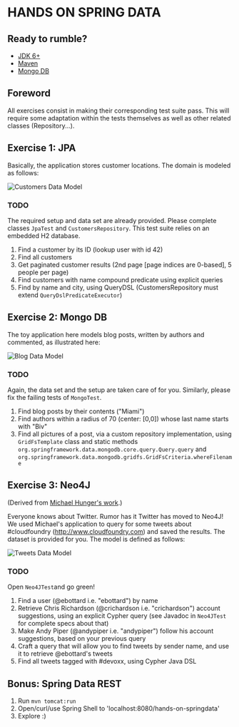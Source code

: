 # HANDS ON SPRING DATA

## Ready to rumble?

 * [JDK 6+](http://www.oracle.com/technetwork/java/javase/downloads/index.html)
 * [Maven](http://maven.apache.org/download.html)
 * [Mongo DB](http://www.mongodb.org/downloads)


## Foreword

All exercises consist in making their corresponding test suite pass.
This will require some adaptation within the tests themselves as well as other related classes (Repository...).


## Exercise 1: JPA

Basically, the application stores customer locations.
The domain is modeled as follows:

![Customers Data Model](https://raw.github.com/ericbottard/hands-on-spring-data/master/src/etc/doc/diagram-customers.png)


### TODO

The required setup and data set are already provided.
Please complete classes `JpaTest` and `CustomersRepository`. This test suite relies on an embedded H2 database.

   1. Find a customer by its ID (lookup user with id 42)
   1. Find all customers
   1. Get paginated customer results (2nd page [page indices are 0-based], 5 people per page)
   1. Find customers with name compound predicate using explicit queries
   1. Find by name and city, using QueryDSL (CustomersRepository must extend `QueryDslPredicateExecutor`)

## Exercise 2: Mongo DB

The toy application here models blog posts, written by authors and commented,
as illustrated here:

![Blog Data Model](https://raw.github.com/ericbottard/hands-on-spring-data/master/src/etc/doc/diagram-blog.png)


### TODO

Again, the data set and the setup are taken care of for you.
Similarly, please fix the failing tests of `MongoTest`.

   1. Find blog posts by their contents ("Miami")
   1. Find authors within a radius of 70 (center: [0,0]) whose last name starts with "Biv"
   1. Find all pictures of a post, via a custom repository implementation,
   using `GridFsTemplate` class and static methods `org.springframework.data.mongodb.core.query.Query.query` and
   `org.springframework.data.mongodb.gridfs.GridFsCriteria.whereFilename`

## Exercise 3: Neo4J

(Derived from [Michael Hunger's work](https://github.com/jexp/sdn-twitter-graph).)

Everyone knows about Twitter. Rumor has it Twitter has moved to Neo4J! 
We used Michael's application to query for some tweets about #cloudfoundry (http://www.cloudfoundry.com) and saved the results. The dataset is provided for you.
The model is defined as follows:

![Tweets Data Model](https://raw.github.com/ericbottard/hands-on-spring-data/master/src/etc/doc/diagram-tweets.png)


### TODO

Open `Neo4JTest`and go green!

   1. Find a user (@ebottard i.e. "ebottard") by name
   1. Retrieve Chris Richardson (@crichardson i.e. "crichardson") account suggestions, using an explicit Cypher query
   (see Javadoc in `Neo4JTest` for complete specs about that)
   1. Make Andy Piper (@andypiper i.e. "andypiper") follow his account suggestions, based on your previous query
   1. Craft a query that will allow you to find tweets by sender name, and use it to retrieve @ebottard's tweets
   1. Find all tweets tagged with #devoxx, using Cypher Java DSL



## Bonus: Spring Data REST

   1. Run `mvn tomcat:run`
   1. Open/curl/use Spring Shell to 'localhost:8080/hands-on-springdata'
   1. Explore :)
